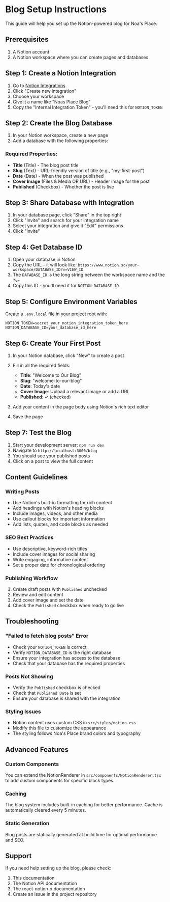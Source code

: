 # Blog Setup Instructions

This guide will help you set up the Notion-powered blog for Noa's Place.

## Prerequisites

1. A Notion account
2. A Notion workspace where you can create pages and databases

## Step 1: Create a Notion Integration

1. Go to [Notion Integrations](https://www.notion.so/my-integrations)
2. Click "Create new integration"
3. Choose your workspace
4. Give it a name like "Noas Place Blog"
5. Copy the "Internal Integration Token" - you'll need this for `NOTION_TOKEN`

## Step 2: Create the Blog Database

1. In your Notion workspace, create a new page
2. Add a database with the following properties:

### Required Properties:
- **Title** (Title) - The blog post title
- **Slug** (Text) - URL-friendly version of title (e.g., "my-first-post")
- **Date** (Date) - When the post was published
- **Cover Image** (Files & Media OR URL) - Header image for the post
- **Published** (Checkbox) - Whether the post is live

## Step 3: Share Database with Integration

1. In your database page, click "Share" in the top right
2. Click "Invite" and search for your integration name
3. Select your integration and give it "Edit" permissions
4. Click "Invite"

## Step 4: Get Database ID

1. Open your database in Notion
2. Copy the URL - it will look like:
   `https://www.notion.so/your-workspace/DATABASE_ID?v=VIEW_ID`
3. The `DATABASE_ID` is the long string between the workspace name and the `?v=`
4. Copy this ID - you'll need it for `NOTION_DATABASE_ID`

## Step 5: Configure Environment Variables

Create a `.env.local` file in your project root with:

```env
NOTION_TOKEN=secret_your_notion_integration_token_here
NOTION_DATABASE_ID=your_database_id_here
```

## Step 6: Create Your First Post

1. In your Notion database, click "New" to create a post
2. Fill in all the required fields:
   - **Title**: "Welcome to Our Blog"
   - **Slug**: "welcome-to-our-blog" 
   - **Date**: Today's date
   - **Cover Image**: Upload a relevant image or add a URL
   - **Published**: ✓ (checked)

3. Add your content in the page body using Notion's rich text editor
4. Save the page

## Step 7: Test the Blog

1. Start your development server: `npm run dev`
2. Navigate to `http://localhost:3000/blog`
3. You should see your published posts
4. Click on a post to view the full content

## Content Guidelines

### Writing Posts
- Use Notion's built-in formatting for rich content
- Add headings with Notion's heading blocks
- Include images, videos, and other media
- Use callout blocks for important information
- Add lists, quotes, and code blocks as needed

### SEO Best Practices
- Use descriptive, keyword-rich titles
- Include cover images for social sharing
- Write engaging, informative content
- Set a proper date for chronological ordering

### Publishing Workflow
1. Create draft posts with `Published` unchecked
2. Review and edit content
3. Add cover image and set the date
4. Check the `Published` checkbox when ready to go live

## Troubleshooting

### "Failed to fetch blog posts" Error
- Check your `NOTION_TOKEN` is correct
- Verify `NOTION_DATABASE_ID` is the right database
- Ensure your integration has access to the database
- Check that your database has the required properties

### Posts Not Showing
- Verify the `Published` checkbox is checked
- Check that `Published Date` is set
- Ensure your database is shared with the integration

### Styling Issues
- Notion content uses custom CSS in `src/styles/notion.css`
- Modify this file to customize the appearance
- The styling follows Noa's Place brand colors and typography

## Advanced Features

### Custom Components
You can extend the NotionRenderer in `src/components/NotionRenderer.tsx` to add custom components for specific block types.

### Caching
The blog system includes built-in caching for better performance. Cache is automatically cleared every 5 minutes.

### Static Generation
Blog posts are statically generated at build time for optimal performance and SEO.

## Support

If you need help setting up the blog, please check:
1. This documentation
2. The Notion API documentation
3. The react-notion-x documentation
4. Create an issue in the project repository
